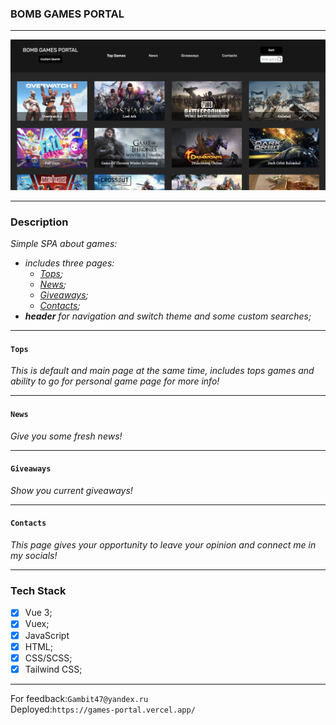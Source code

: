 ### BOMB GAMES PORTAL

***

![pic](src/assets/img/main.png)


***

### Description

_Simple SPA about games:_
- *includes three pages:*
    * *[Tops](#tops);*
    * *[News](#news);*
    * *[Giveaways](#giveaways);*
    * *[Contacts](#contacts);*
- *__header__ for navigation and switch theme and some custom searches;*

***


#### `Tops`
_This is default and main page at the same time,
includes tops games and ability to go for personal game page for more info!_

***

#### `News`

_Give you some fresh news!_

***

#### `Giveaways`

_Show you current giveaways!_

***

#### `Contacts`

_This page gives your opportunity to leave your opinion
and connect me in my socials!_

***

### Tech Stack

* [x] Vue 3;
* [x] Vuex;
* [x] JavaScript
* [x] HTML;
* [x] CSS/SCSS;
* [x] Tailwind CSS;

***

For feedback:`Gambit47@yandex.ru`<br>
Deployed:`https://games-portal.vercel.app/`
